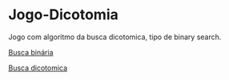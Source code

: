 # Jogo-Dicotomia
Jogo com algoritmo da busca dicotomica, tipo de binary search.

[Busca binária](https://en.wikipedia.org/wiki/Binary_search_algorithm)

[Busca dicotomica](https://en.wikipedia.org/wiki/Dichotomic_search)


